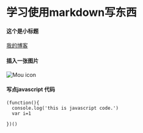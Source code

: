# 学习使用markdown写东西
#### 这个是小标题
[我的博客](https://yiday.github.io/jekyll_demo/)

#### 插入一张图片
![Mou icon](http://mouapp.com/Mou_128.png)

#### 写点javascript 代码
```
(function(){
  console.log('this is javascript code.')
  var i=1

})()
```
